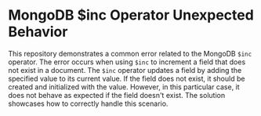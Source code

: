 # MongoDB $inc Operator Unexpected Behavior
This repository demonstrates a common error related to the MongoDB `$inc` operator. The error occurs when using `$inc` to increment a field that does not exist in a document.  The `$inc` operator updates a field by adding the specified value to its current value. If the field does not exist, it should be created and initialized with the value. However, in this particular case, it does not behave as expected if the field doesn't exist. The solution showcases how to correctly handle this scenario.